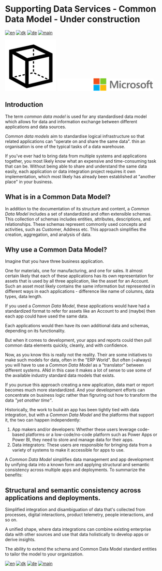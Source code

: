 # Supporting Data Services - Common Data Model - Under construction

[![en](https://img.shields.io/badge/lang-en-red.svg)](CommonDataModel.md)
[![dk](https://img.shields.io/badge/lang-dk-green.svg)](CommonDataModel-da.md)
[![de](https://img.shields.io/badge/lang-de-yellow.svg)](CommonDataModel-de.md)
[![main](https://img.shields.io/badge/main-document-blue.svg)](../../README.md)

![CMD](../../images/DataModel.png) ![microsoft](../../images/microsoft.png)

## Introduction

The term *common data model* is used for any standardised data model which allows for data and information exchange between different applications and data sources. 

*Common data models* aim to standardise logical infrastructure so that related applications can "operate on and share the same data".
thin an organisation is one of the typical tasks of a data warehouse.

If you've ever had to bring data from multiple systems and applications together, you most likely know what an expensive and time-consuming task that can be.
Without being able to share and understand the same data easily, each application or data integration project requires it own implementation, which most likely has already 
been established at "another place" in your business.

## What is in a Common Data Model?

In addition to the documentation of its structure and content, a *Common Data Model* includes a set of standardized and often extensible schemas. This collection of schemas includes entities,
attributes, descriptions, and relationships. These schemas represent commonly used concepts and activities, such as Customer, Address etc.
This approach simplifies the creation, aggregation, and analysis of data.

## Why use a Common Data Model?

Imagine that you have three business application.

One for materials, one for manufacturing, and one for sales. It almost certain likely that each of these applications has its own representation for assets that is used by all three application, like
the asset for an Account. Such an asset most likely contains the same information but represented in different ways in each applications - difference like name of columns, data types, data length.

If you used a *Common Data Model*, these applications would have had a standardized format to refer for assets like an Account to and (maybe) then each app could have used the same data.

Each applications would then have its own additional data and schemas, depending on its functionality.

But when it comes to development, your apps and reports could then pull common data elements quickly, cleanly, and with confidence.

Now, as you know this is really not the reality. Their are some initiatives to make such models for data, often in the "ERP World". But often (=always) you will have to use a *Common Data Model*
as a "translator" between different systems. ANd in this case it makes a lot of sense to use some of the available industry standard data models that exists.

If you pursue this approach creating a new application, data mart or report becomes much more standardized. And your development efforts can concentrate on business logic rather than
figruring out how to transform the data *"yet another time"*.

Historically, the work to build an app has been tightly tied with data integration, but with a *Common Data Model* and the platforms that support it, the two can happen independently:

1) App makers and/or developers: Whether these users leverage code-based platforms or a low-code/no-code platform such as Power Apps or Power BI, they need to store and manage data for their apps.
2) Data integrators: These users are responsible for bringing data from a variety of systems to make it accessible for apps to use.

A *Common Data Model* simplifies data management and app development by unifying data into a known form and applying structural and semantic consistency across multiple apps and deployments. To summarize the benefits:

## Structural and semantic consistency across applications and deployments.

Simplified integration and disambiguation of data that's collected from processes, digital interactions, product telemetry, people interactions, and so on.

A unified shape, where data integrations can combine existing enterprise data with other sources and use that data holistically to develop apps or derive insights.

The ability to extend the schema and Common Data Model standard entities to tailor the model to your organization.

[![en](https://img.shields.io/badge/lang-en-red.svg)](CommonDataModel.md)
[![dk](https://img.shields.io/badge/lang-dk-green.svg)](CommonDataModel-da.md)
[![de](https://img.shields.io/badge/lang-de-yellow.svg)](CommonDataModel-de.md)
[![main](https://img.shields.io/badge/main-document-blue.svg)](../../README.md)